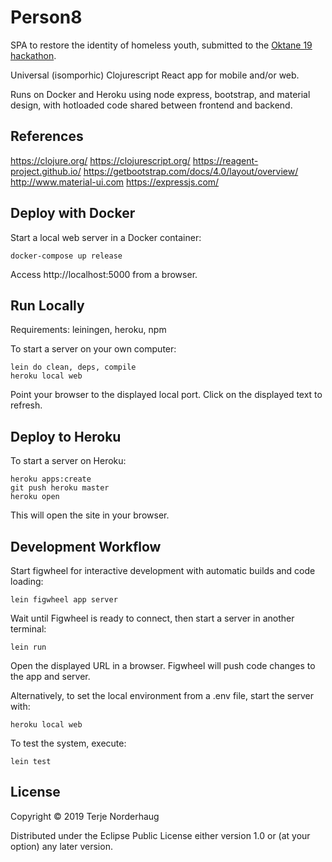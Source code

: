 # Person8

SPA to restore the identity of homeless youth, submitted to the [Oktane 19 hackathon](https://oktane19-hackathon.devpost.com/).

Universal (isomporhic) Clojurescript React app for mobile and/or web.

Runs on Docker and Heroku using node express, bootstrap, and material design, with hotloaded code shared between frontend and backend.

## References

https://clojure.org/
https://clojurescript.org/
https://reagent-project.github.io/
https://getbootstrap.com/docs/4.0/layout/overview/
http://www.material-ui.com
https://expressjs.com/

## Deploy with Docker

Start a local web server in a Docker container:

    docker-compose up release

Access http://localhost:5000 from a browser.

## Run Locally

Requirements: leiningen, heroku, npm

To start a server on your own computer:

    lein do clean, deps, compile
    heroku local web

Point your browser to the displayed local port.
Click on the displayed text to refresh.

## Deploy to Heroku

To start a server on Heroku:

    heroku apps:create
    git push heroku master
    heroku open

This will open the site in your browser.

## Development Workflow

Start figwheel for interactive development with
automatic builds and code loading:

    lein figwheel app server

Wait until Figwheel is ready to connect, then
start a server in another terminal:

    lein run

Open the displayed URL in a browser.
Figwheel will push code changes to the app and server.

Alternatively, to set the local environment from a .env file, start the server with:

    heroku local web

To test the system, execute:

    lein test

## License

Copyright © 2019 Terje Norderhaug

Distributed under the Eclipse Public License either version 1.0
or (at your option) any later version.
